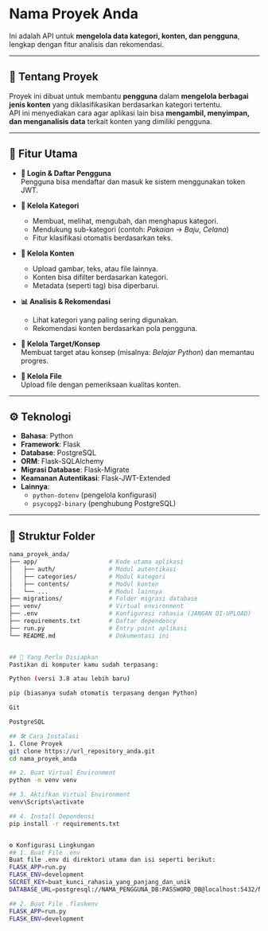 # Nama Proyek Anda

Ini adalah API untuk **mengelola data kategori, konten, dan pengguna**, lengkap dengan fitur analisis dan rekomendasi.

---

## 📌 Tentang Proyek

Proyek ini dibuat untuk membantu **pengguna** dalam **mengelola berbagai jenis konten** yang diklasifikasikan berdasarkan kategori tertentu.  
API ini menyediakan cara agar aplikasi lain bisa **mengambil, menyimpan, dan menganalisis data** terkait konten yang dimiliki pengguna.

---

## 🚀 Fitur Utama

- **🔐 Login & Daftar Pengguna**  
  Pengguna bisa mendaftar dan masuk ke sistem menggunakan token JWT.

- **📂 Kelola Kategori**  
  - Membuat, melihat, mengubah, dan menghapus kategori.  
  - Mendukung sub-kategori (contoh: *Pakaian* → *Baju*, *Celana*)  
  - Fitur klasifikasi otomatis berdasarkan teks.

- **📝 Kelola Konten**  
  - Upload gambar, teks, atau file lainnya.  
  - Konten bisa difilter berdasarkan kategori.  
  - Metadata (seperti tag) bisa diperbarui.

- **📊 Analisis & Rekomendasi**  
  - Lihat kategori yang paling sering digunakan.  
  - Rekomendasi konten berdasarkan pola pengguna.

- **🎯 Kelola Target/Konsep**  
  Membuat target atau konsep (misalnya: *Belajar Python*) dan memantau progres.

- **📁 Kelola File**  
  Upload file dengan pemeriksaan kualitas konten.

---

## ⚙️ Teknologi

- **Bahasa**: Python
- **Framework**: Flask
- **Database**: PostgreSQL
- **ORM**: Flask-SQLAlchemy
- **Migrasi Database**: Flask-Migrate
- **Keamanan Autentikasi**: Flask-JWT-Extended
- **Lainnya**:
  - `python-dotenv` (pengelola konfigurasi)
  - `psycopg2-binary` (penghubung PostgreSQL)

---

## 📁 Struktur Folder

```bash
nama_proyek_anda/
├── app/                    # Kode utama aplikasi
│   ├── auth/               # Modul autentikasi
│   ├── categories/         # Modul kategori
│   ├── contents/           # Modul konten
│   └── ...                 # Modul lainnya
├── migrations/             # Folder migrasi database
├── venv/                   # Virtual environment
├── .env                    # Konfigurasi rahasia (JANGAN DI-UPLOAD)
├── requirements.txt        # Daftar dependency
├── run.py                  # Entry point aplikasi
└── README.md               # Dokumentasi ini


## 🧰 Yang Perlu Disiapkan
Pastikan di komputer kamu sudah terpasang:

Python (versi 3.8 atau lebih baru)

pip (biasanya sudah otomatis terpasang dengan Python)

Git

PostgreSQL

## 🛠️ Cara Instalasi
1. Clone Proyek
git clone https://url_repository_anda.git
cd nama_proyek_anda

## 2. Buat Virtual Environment
python -m venv venv

## 3. Aktifkan Virtual Environment
venv\Scripts\activate

## 4. Install Dependensi
pip install -r requirements.txt


⚙️ Konfigurasi Lingkungan
## 1. Buat File .env
Buat file .env di direktori utama dan isi seperti berikut:
FLASK_APP=run.py
FLASK_ENV=development
SECRET_KEY=buat_kunci_rahasia_yang_panjang_dan_unik
DATABASE_URL=postgresql://NAMA_PENGGUNA_DB:PASSWORD_DB@localhost:5432/NAMA_DATABASE_PROYEKMU

## 2. Buat File .flaskenv
FLASK_APP=run.py
FLASK_ENV=development
